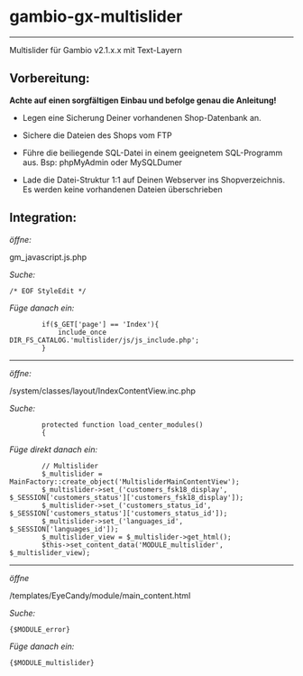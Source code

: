 gambio-gx-multislider
=====================
------------------------------------

Multislider für Gambio v2.1.x.x mit Text-Layern

**Vorbereitung:**
-----------------

**Achte auf einen sorgfältigen Einbau und befolge genau die Anleitung!**

* Legen eine Sicherung Deiner vorhandenen Shop-Datenbank an.
* Sichere die Dateien des Shops vom FTP


* Führe die beiliegende SQL-Datei in einem geeignetem SQL-Programm aus. Bsp: phpMyAdmin oder MySQLDumer
* Lade die Datei-Struktur 1:1 auf Deinen Webserver ins Shopverzeichnis. Es werden keine vorhandenen Dateien überschrieben

[phpMyAdmin]:http://www.phpmyadmin.net/home_page/index.php
[MySQLDumer]:http://www.mysqldumper.de/


**Integration:**
-----------------

*öffne:*

gm_javascript.js.php


*Suche:*

`/* EOF StyleEdit */`

*Füge danach ein:*

```
		if($_GET['page'] == 'Index'){
			include_once DIR_FS_CATALOG.'multislider/js/js_include.php';
		}
```

------------------------
*öffne:*

/system/classes/layout/IndexContentView.inc.php

*Suche:*

```
		protected function load_center_modules()
		{
```

*Füge direkt danach ein:*

```
		// Multislider
		$_multislider = MainFactory::create_object('MultisliderMainContentView');
	    $_multislider->set_('customers_fsk18_display', $_SESSION['customers_status']['customers_fsk18_display']);
	    $_multislider->set_('customers_status_id', $_SESSION['customers_status']['customers_status_id']);
	    $_multislider->set_('languages_id', $_SESSION['languages_id']);
	    $_multislider_view = $_multislider->get_html();
	    $this->set_content_data('MODULE_multislider', $_multislider_view);
```

--------------------------

*öffne*

/templates/EyeCandy/module/main_content.html

*Suche:*

```
{$MODULE_error}
```

*Füge danach ein:*

```
{$MODULE_multislider}
```